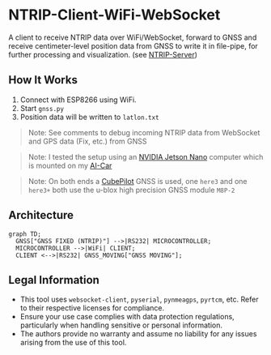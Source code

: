 
# NTRIP-Client-WiFi-WebSocket

A client to receive NTRIP data over WiFi/WebSocket, forward to GNSS and receive centimeter-level position data from GNSS to write it in file-pipe,
for further processing and visualization. (see [NTRIP-Server](https://github.com/richardreinisch/NTRIP-Server-WiFi-ESP8266))

## How It Works

1. Connect with ESP8266 using WiFi.
2. Start `gnss.py`
3. Position data will be written to `latlon.txt`

> Note: See comments to debug incoming NTRIP data from WebSocket and GPS data (Fix, etc.) from GNSS

> Note: I tested the setup using an [NVIDIA Jetson Nano](https://www.nvidia.com/de-de/autonomous-machines/embedded-systems/) computer which is mounted on my [AI-Car](https://richardreinisch.com/en/dev/ai-car)

> Note: On both ends a [CubePilot](https://www.cubepilot.com/) GNSS is used, one `here3` and one `here3+` both use the u-blox high precision GNSS module `M8P-2`

## Architecture

```mermaid
graph TD;
  GNSS["GNSS FIXED (NTRIP)"] -->|RS232| MICROCONTROLLER;
  MICROCONTROLLER -->|WiFi| CLIENT;
  CLIENT <-->|RS232| GNSS_MOVING["GNSS MOVING"];
```

## Legal Information

- This tool uses `websocket-client`, `pyserial`, `pynmeagps`, `pyrtcm`, etc. Refer to their respective licenses for compliance.
- Ensure your use case complies with data protection regulations, particularly when handling sensitive or personal information.
- The authors provide no warranty and assume no liability for any issues arising from the use of this tool.
